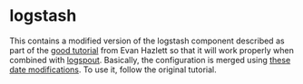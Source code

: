 # logstash

This contains a modified version of the logstash component described
as part of the [good tutorial][1] from Evan Hazlett so that it will
work properly when combined with [logspout][2].  Basically, the
configuration is merged using [these date modifications][3].  To use
it, follow the original tutorial.

  [1]: http://evanhazlett.com/2014/11/Logging-with-ELK-and-Docker/
  [2]: https://github.com/gliderlabs/logspout
  [3]: https://github.com/SirIle/microboxes/tree/master/logbox

